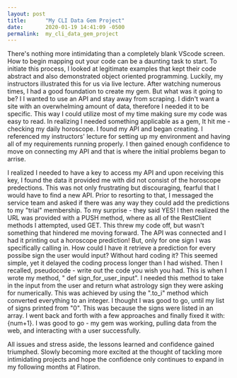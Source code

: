 ```yaml
---
layout: post
title:      "My CLI Data Gem Project"
date:       2020-01-19 14:41:09 -0500
permalink:  my_cli_data_gem_project
---
```



There's nothing more intimidating than a completely blank VScode screen. How to begin mapping out your code can be a daunting task to start. To initiate this process, I looked at legitimate examples that kept their code abstract and also demonstrated object oriented programming. Luckily, my instructors illustrated this for us via live lecture. After watching numerous times, I had a good foundation to create my gem. But what was it going to be? I I wanted to use an API and stay away from scraping. I didn't want a site with an overwhelming amount of data, therefore I needed it to be specific. This way I could utilize most of my time making sure my code was easy to read. In realizing I needed something applicable as a gem, It hit me - checking my daily horoscope. I found my API and began creating. I referenced my instructors' lecture for setting up my environment and having all of my requirements running properly. I then gained enough confidence to move on connecting my API and that is where the initial problems began to arrise.

I realized I needed to have a key to access my API and upon receiving this key, I found the data it provided me with did not consist of the horoscope predections. This was not only frustrating but discouraging, fearful that I would have to find a new API. Prior to resorting to that, I messaged the service team and asked if there was any way they could add the predictions to my "trial" membership. To my surprise - they said YES! I then realized the URL was provided with a PUSH method, where as all of the RestClient methods I attempted, used GET. This threw my code off, but wasn't something that hindered me moving forward. The API was connected and I had it printing out a horoscope prediction! But, only for one sign I was specifically calling in. How could I have it retrieve a prediction for every possibe sign the user would input? Without hard coding it? This seemed simple, yet it delayed the coding process longer than I had wished. Then I recalled, pseudocode - write out the code you wish you had. This is when I wrote my method, " def sign_for_user_input".  I needed this method to take in the input from the user and return what astrology sign they were asking for numerically. This was achieved by using the ".to_i" method which converted everything to an integer. I thought I was good to go, until my list of signs printed from "0". This was because the signs were listed in an array. I went back and forth with a few approaches and finally fixed it with: {num+1}.  I was good to go - my gem was working, pulling data from the web, and interacting with a user successfully. 

All issues and stress aside, the lessons learned and confidence gained triumphed. Slowly becoming more excited at the thought of tackling more intimidating projects and hope the confidence only continues to expand in my following months at Flatiron. 
